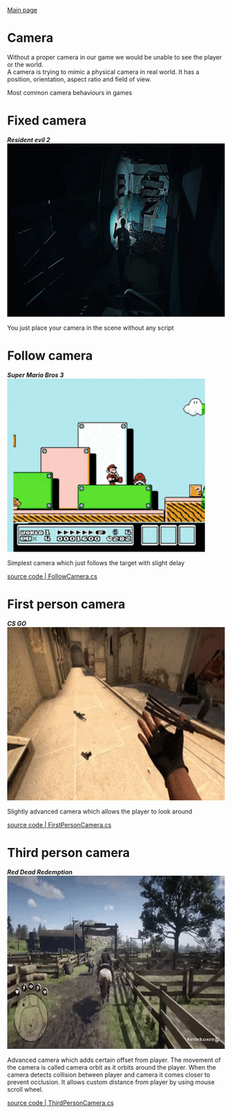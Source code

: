[Main page](../../readme.md)

# Camera
Without a proper camera in our game we would be unable to see the player or the world.  
A camera is trying to mimic a physical camera in real world.
It has a position, orientation, aspect ratio and field of view.

Most common camera behaviours in games
# Fixed camera

***Resident evil 2***\
<img src="../../img/resident_evil_2.webp" alt="resident_evil_2" height="400"/>

You just place your camera in the scene without any script

# Follow camera

***Super Mario Bros 3***\
<img src="../../img/super_mario_bros_3.gif" alt="super_mario_bros_3" height="400"/>

Simplest camera which just follows the target with slight delay

[source code | FollowCamera.cs](../Unity/Assets/Camera/FollowCamera.cs)

# First person camera

***CS GO***\
<img src="../../img/cs_go.gif" alt="cs_go" height="400"/>

Slightly advanced camera which allows the player to look around

[source code | FirstPersonCamera.cs](../Unity/Assets/Camera/FirstPersonCamera.cs)

# Third person camera

***Red Dead Redemption***\
<img src="../../img/red_dead_redemption_horse.webp" alt="red_dead_redemption_horse" height="400"/>

Advanced camera which adds certain offset from player.
The movement of the camera is called camera orbit as it orbits around the player.
When the camera detects collision between player and camera it comes closer to prevent occlusion.
It allows custom distance from player by using mouse scroll wheel.

[source code | ThirdPersonCamera.cs](../Unity/Assets/Camera/ThirdPersonCamera.cs)